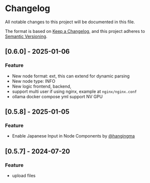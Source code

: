 # Changelog

All notable changes to this project will be documented in this file.

The format is based on [Keep a Changelog](https://keepachangelog.com/en/1.0.0/),
and this project adheres to [Semantic Versioning](https://semver.org/spec/v2.0.0.html).

## [0.6.0] - 2025-01-06

### Feature

- New node format: ext, this can extend for dynamic parsing
- New node type: INFO
- New logic frontend, backend,
- support multi user if using nginx, example at `nginx/nginx.conf`
- ollama docker compose yml support NV GPU

## [0.5.8] - 2025-01-05

### Feature

- Enable Japanese Input in Node Components by [@hangingma](https://github.com/hangingman)

## [0.5.7] - 2024-07-20

### Feature

- upload files
